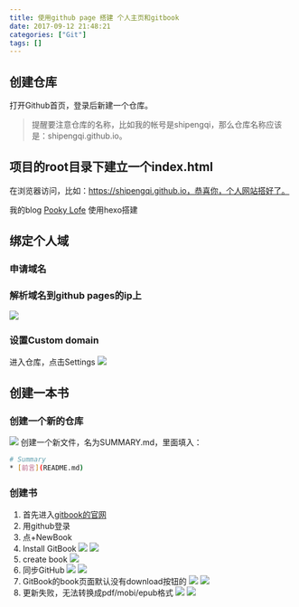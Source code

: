 ```yaml
---
title: 使用github page 搭建 个人主页和gitbook
date: 2017-09-12 21:48:21
categories: ["Git"]
tags: []
---
```



## 创建仓库

打开Github首页，登录后新建一个仓库。
> 提醒要注意仓库的名称，比如我的帐号是shipengqi，那么仓库名称应该是：shipengqi.github.io。

<!-- more -->

## 项目的root目录下建立一个index.html
在浏览器访问，比如：https://shipengqi.github.io，恭喜你，个人网站搭好了。

我的blog [Pooky Lofe]( http://pooky.oicp.io/) 使用hexo搭建

## 绑定个人域
### 申请域名
### 解析域名到github pages的ip上
![](/images/7/1.JPG)
### 设置Custom domain
进入仓库，点击Settings
![](/images/7/2.JPG)
## 创建一本书
### 创建一个新的仓库
![](/images/7/3.JPG)
创建一个新文件，名为SUMMARY.md，里面填入：
``` bash
# Summary
* [前言](README.md)
```
### 创建书
1. 首先进入[gitbook的官网](https://www.gitbook.com/)
2. 用github登录
3. 点+NewBook
4. Install GitBook
![](/images/7/4.JPG)
![](/images/7/5.JPG)
5. create book
![](/images/7/6.JPG)
6. 同步GitHub
![](/images/7/7.JPG)
![](/images/7/8.JPG)
7. GitBook的book页面默认没有download按钮的
![](/images/7/9.png)
![](/images/7/10.png)
8. 更新失败，无法转换成pdf/mobi/epub格式
![](/images/7/11.png)
![](/images/7/12.png)